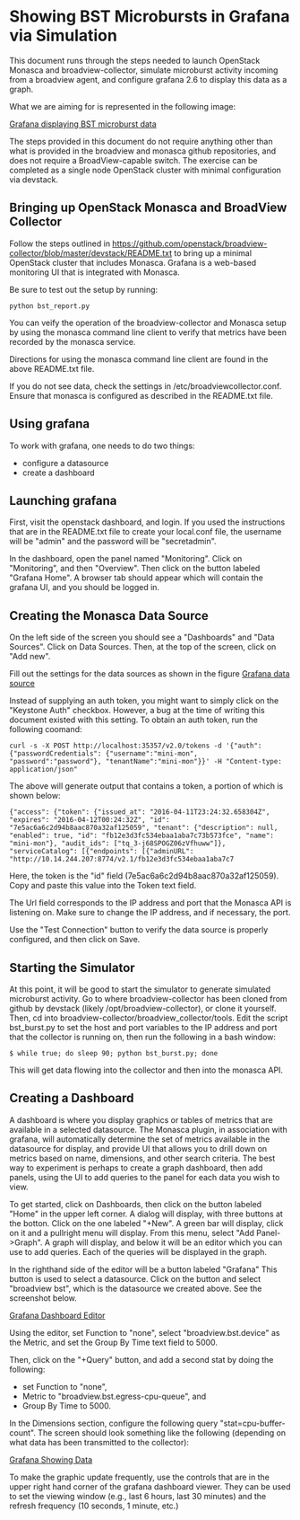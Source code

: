 Showing BST Microbursts in Grafana via Simulation
=================================================

This document runs through the steps needed to launch OpenStack Monasca
and broadview-collector, simulate microburst activity incoming from
a broadview agent, and configure grafana 2.6 to display this data as a 
graph. 

What we are aiming for is represented in the following image:

[Grafana displaying BST microburst data](images/microbursts/screen.png)

The steps provided in this document do not require anything other than 
what is provided in the broadview and monasca github repositories, and 
does not require a BroadView-capable switch. The exercise can be completed
as a single node OpenStack cluster with minimal configuration via devstack.

Bringing up OpenStack Monasca and BroadView Collector
-----------------------------------------------------

Follow the steps outlined in https://github.com/openstack/broadview-collector/blob/master/devstack/README.txt to bring up a minimal OpenStack cluster that 
includes Monasca. Grafana is a web-based monitoring UI that is integrated
with Monasca.

Be sure to test out the setup by running: 

    python bst_report.py

You can veify the operation of the broadview-collector and Monasca setup by 
using the monasca command line client to verify that metrics have been 
recorded by the monasca service.

Directions for using the monasca command line client are found in the above
README.txt file.

If you do not see data, check the settings in /etc/broadviewcollector.conf.
Ensure that monasca is configured as described in the README.txt file.

Using grafana
------------- 

To work with grafana, one needs to do two things:

* configure a datasource
* create a dashboard 

Launching grafana
-----------------

First, visit the openstack dashboard, and login. If you used the instructions
that are in the README.txt file to create your local.conf file, the username
will be "admin" and the password will be "secretadmin". 

In the dashboard, open the panel named "Monitoring".  Click on "Monitoring", 
and then "Overview". Then click on the button labeled "Grafana Home". A 
browser tab should appear which will contain the grafana UI, and you should be
logged in.

Creating the Monasca Data Source
--------------------------------

On the left side of the screen you should see a "Dashboards" and "Data Sources".
Click on Data Sources. Then, at the top of the screen, click on "Add new".

Fill out the settings for the data sources as shown in the figure
[Grafana data source](images/microbursts/datasource.png)

Instead of supplying an auth token, you might want to simply click on the
"Keystone Auth" checkbox. However, a bug at the time of writing this 
document existed with this setting. To obtain an auth token, run the
following coomand:

    curl -s -X POST http://localhost:35357/v2.0/tokens -d '{"auth": {"passwordCredentials": {"username":"mini-mon", "password":"password"}, "tenantName":"mini-mon"}}' -H "Content-type: application/json"

The above will generate output that contains a token, a portion of which is
shown below:

    {"access": {"token": {"issued_at": "2016-04-11T23:24:32.658304Z", "expires": "2016-04-12T00:24:32Z", "id": "7e5ac6a6c2d94b8aac870a32af125059", "tenant": {"description": null, "enabled": true, "id": "fb12e3d3fc534ebaa1aba7c73b573fce", "name": "mini-mon"}, "audit_ids": ["tq_3-j68SPOGZ06zVfhuww"]}, "serviceCatalog": [{"endpoints": [{"adminURL": "http://10.14.244.207:8774/v2.1/fb12e3d3fc534ebaa1aba7c7

Here, the token is the "id" field (7e5ac6a6c2d94b8aac870a32af125059). Copy and
paste this value into the Token text field.

The Url field corresponds to the IP address and port that the Monasca API is
listening on. Make sure to change the IP address, and if necessary, the port.

Use the "Test Connection" button to verify the data source is properly 
configured, and then click on Save.

Starting the Simulator
----------------------

At this point, it will be good to start the simulator to generate simulated
microburst activity. Go to where broadview-collector has been cloned from
github by devstack (likely /opt/broadview-collector), or clone it yourself.
Then, cd into broadview-collector/broadview_collector/tools. Edit the script
bst_burst.py to set the host and port variables to the IP address and port that
the collector is running on, then run the following in a bash window:

    $ while true; do sleep 90; python bst_burst.py; done

This will get data flowing into the collector and then into the monasca API. 

Creating a Dashboard
--------------------

A dashboard is where you display graphics or tables of metrics that are
available in a selected datasource. The Monasca plugin, in association with
grafana, will automatically determine the set of metrics available in the
datasource for display, and provide UI that allows you to drill down on
metrics based on name, dimensions, and other search criteria. The best way
to experiment is perhaps to create a graph dashboard, then add panels,
using the UI to add queries to the panel for each data you wish to view.

To get started, click on Dashboards, then click on the button labeled 
"Home" in the upper left corner. A dialog will display, with three buttons
at the botton. Click on the one labeled "+New". A green bar will display,
click on it and a pullright menu will display. From this menu, select
"Add Panel->Graph".  A graph will display, and below it will be an editor
which you can use to add queries. Each of the queries will be displayed 
in the graph.

In the righthand side of the editor will be a button labeled "Grafana"
This button is used to select a datasource. Click on the button and
select "broadview bst", which is the datasource we created above. See
the screenshot below.

[Grafana Dashboard Editor](images/microbursts/dashboard.png)

Using the editor, set Function to "none", select "broadview.bst.device" as
the Metric, and set the Group By Time text field to 5000. 

Then, click on the "+Query" button, and add a second stat by doing the 
following:

* set Function to "none", 
* Metric to "broadview.bst.egress-cpu-queue", and
* Group By Time to 5000. 

In the Dimensions section, configure the following query 
"stat=cpu-buffer-count". The screen should look something like the
following (depending on what data has been transmitted to the collector):

[Grafana Showing Data](images/microbursts/data.png)

To make the graphic update frequently, use the controls that are in the
upper right hand corner of the grafana dashboard viewer. They can be used
to set the viewing window (e.g., last 6 hours, last 30 minutes) and the
refresh frequency (10 seconds, 1 minute, etc.)
